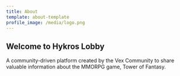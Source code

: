 ```yaml
---
title: About
template: about-template
profile_image: /media/logo.png
---
```


## Welcome to Hykros Lobby

A community-driven platform created by the Vex Community to share valuable information about the MMORPG game, Tower of Fantasy.
